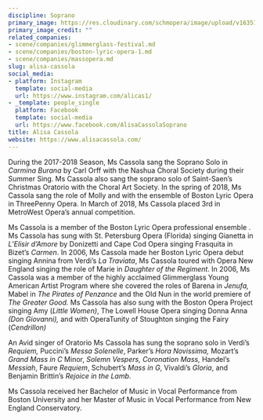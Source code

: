 ```yaml
---
discipline: Soprano
primary_image: https://res.cloudinary.com/schmopera/image/upload/v1635100073/media/2021/10/AlisaCassola_lbiu9y.jpg
primary_image_credit: ""
related_companies:
- scene/companies/glimmerglass-festival.md
- scene/companies/boston-lyric-opera-1.md
- scene/companies/massopera.md
slug: alisa-cassola
social_media:
- platform: Instagram
  template: social-media
  url: https://www.instagram.com/alicas1/
- _template: people_single
  platform: Facebook
  template: social-media
  url: https://www.facebook.com/AlisaCassolaSoprano
title: Alisa Cassola
website: https://www.alisacassola.com/
---
```

During the 2017-2018 Season, Ms Cassola sang the Soprano Solo in _Carmina Burana_ by Carl Orff with the Nashua Choral Society during their Summer Sing. Ms Cassola also sang the soprano solo of Saint-Saen’s Christmas Oratorio with the Choral Art Society. In the spring of 2018, Ms Cassola sang the role of Molly and with the ensemble of Boston Lyric Opera in ThreePenny Opera. In March of 2018, Ms Cassola placed 3rd in MetroWest Opera’s annual competition.

Ms Cassola is a member of the Boston Lyric Opera professional ensemble . Ms Cassola has sung with St. Petersburg Opera (Florida) singing Gianetta in _L’Elisir d’Amore_ by Donizetti and Cape Cod Opera singing Frasquita in Bizet’s _Carmen_. In 2006, Ms Cassola made her Boston Lyric Opera debut singing Annina from Verdi’s _La Traviata_, Ms Cassola toured with Opera New England singing the role of Marie in _Daughter of the Regiment_. In 2006, Ms Cassola was a member of the highly acclaimed Glimmerglass Young American Artist Program where she covered the roles of Barena in _Jenufa,_ Mabel in _The Pirates of Penzance_ and the Old Nun in the world premiere of _The Greater Good._ Ms Cassola has also sung with the Boston Opera Project singing Amy (_Little Women)_, The Lowell House Opera singing Donna Anna _(Don Giovanni),_ and with OperaTunity of Stoughton singing the Fairy (_Cendrillon)_

An Avid singer of Oratorio Ms Cassola has sung the soprano solo in Verdi’s _Requiem,_ Puccini’s _Messa Solenelle_, Parker’s _Hora Novissima,_ Mozart’s _Grand Mass in C_ Minor, _Solemn Vespers, Coronation Mass,_ Handel’s _Messiah_, Faure _Requiem_, Schubert’s _Mass in G_, Vivaldi’s _Gloria_, and Benjamin Brittin’s _Rejoice in the Lamb_.

Ms Cassola received her Bachelor of Music in Vocal Performance from Boston University and her Master of Music in Vocal Performance from New England Conservatory.